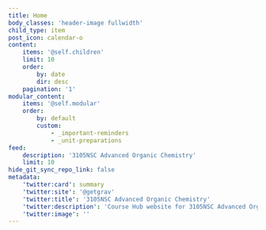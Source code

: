 ```yaml
---
title: Home
body_classes: 'header-image fullwidth'
child_type: item
post_icon: calendar-o
content:
    items: '@self.children'
    limit: 10
    order:
        by: date
        dir: desc
    pagination: '1'
modular_content:
    items: '@self.modular'
    order:
        by: default
        custom:
            - _important-reminders
            - _unit-preparations
feed:
    description: '3105NSC Advanced Organic Chemistry'
    limit: 10
hide_git_sync_repo_link: false
metadata:
    'twitter:card': summary
    'twitter:site': '@getgrav'
    'twitter:title': '3105NSC Advanced Organic Chemistry'
    'twitter:description': 'Course Hub website for 3105NSC Advanced Organic Chemistry at Griffith University'
    'twitter:image': ''
---
```


